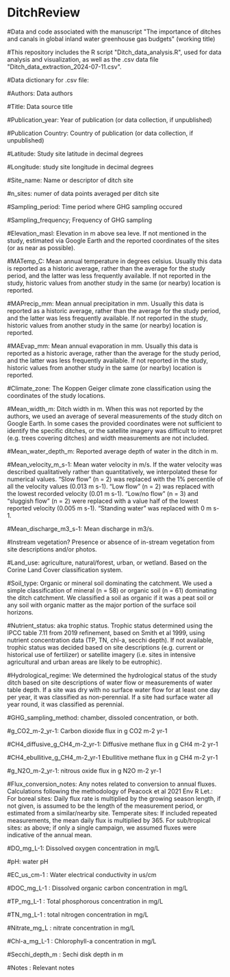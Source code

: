 # DitchReview

#Data and code associated with the manuscript "The importance of ditches and canals in global inland water greenhouse gas budgets" (working title) 

#This repository includes the R script "Ditch_data_analysis.R", used for data analysis and visualization, as well as the .csv data file "Ditch_data_extraction_2024-07-11.csv". 

#Data dictionary for .csv file: 

#Authors: Data authors

#Title: Data source title	

#Publication_year: Year of publication (or data collection, if unpublished)	

#Publication	Country: Country of publication (or data collection, if unpublished)

#Latitude: Study site latitude in decimal degrees	

#Longitude: study site longitude in decimal degrees	

#Site_name: Name or descriptor of ditch site	

#n_sites: numer of data points averaged per ditch site	

#Sampling_period: Time period where GHG sampling occured	

#Sampling_frequency; Frequency of GHG sampling	

#Elevation_masl: Elevation in m above sea leve. If not mentioned in the study, estimated via Google Earth and the reported coordinates of the sites (or as near as possible). 	

#MATemp_C: Mean annual temperature in degrees celsius. Usually this data is reported as a historic average, rather than the average for the study period, and the latter was less frequently available. If not reported in the study, historic values from another study in the same (or nearby) location is reported. 	

#MAPrecip_mm: Mean annual precipitation in mm. Usually this data is reported as a historic average, rather than the average for the study period, and the latter was less frequently available. If not reported in the study, historic values from another study in the same (or nearby) location is reported.

#MAEvap_mm: Mean annual evaporation in mm. Usually this data is reported as a historic average, rather than the average for the study period, and the latter was less frequently available. If not reported in the study, historic values from another study in the same (or nearby) location is reported.

#Climate_zone: The Koppen Geiger climate zone classification using the coordinates of the study locations. 	

#Mean_width_m: Ditch width in m. When this was not reported by the authors, we used an average of several measurements of the study ditch on Google Earth. In some cases the provided coordinates were not sufficient to identify the specific ditches, or the satellite imagery was difficult to interpret (e.g. trees covering ditches) and width measurements are not included.	

#Mean_water_depth_m: Reported average depth of water in the ditch in m.	

#Mean_velocity_m_s-1: Mean water velocity in m/s. If the water velocity was described qualitatively rather than quantitatively, we interpolated these for numerical values. “Slow flow” (n = 2) was replaced with the 1% percentile of all the velocity values (0.013 m s-1). “Low flow” (n = 2) was replaced with the lowest recorded velocity (0.01 m s-1). “Low/no flow” (n = 3) and “sluggish flow” (n = 2) were replaced with a value half of the lowest reported velocity (0.005 m s-1). “Standing  water” was replaced with 0 m s-1. 	

#Mean_discharge_m3_s-1: Mean discharge in m3/s. 

#Instream vegetation? Presence or absence of in-stream vegetation from site descriptions and/or photos. 	

#Land_use: agriculture, natural/forest, urban, or wetland. Based on the Corine Land Cover classification system.

#Soil_type: Organic or mineral soil dominating the catchment. We used a simple classification of mineral (n = 58) or organic soil (n = 61) dominating the ditch catchment. We classified a soil as organic if it was a peat soil or any soil with organic matter as the major portion of the surface soil horizons. 	

#Nutrient_status: aka trophic status. Trophic status determined using the IPCC table 7.11 from 2019 refinement, based on Smith et al 1999, using nutrient concentration data (TP, TN, chl-a, secchi depth). If not available, trophic status was decided based on site descriptions (e.g. current or historical use of fertilizer) or satellite imagery (i.e. sites in intensive agricultural and urban areas are likely to be eutrophic).	

#Hydrological_regime: We determined the hydrological status of the study ditch based on site descriptions of water flow or measurements of water table depth. If a site was dry with no surface water flow for at least one day per year, it was classified as non-perennial. If a site had surface water all year round, it was classified as perennial.   

#GHG_sampling_method: chamber, dissoled concentration, or both. 	

#g_CO2_m-2_yr-1: Carbon dioxide flux in g CO2 m-2 yr-1

#CH4_diffusive_g_CH4_m-2_yr-1: Diffusive methane flux in g CH4 m-2 yr-1

#CH4_ebullitive_g_CH4_m-2_yr-1	Ebullitive methane flux in g CH4 m-2 yr-1

#g_N2O_m-2_yr-1: nitrous oxide flux in g N2O m-2 yr-1	

#Flux_conversion_notes: Any notes related to conversion to annual fluxes. Calculations following the methodology of Peacock et al 2021 Env R Let.: For boreal sites: Daily flux rate is multiplied by the growing season length, if not given, is assumed to be the length of the measurement period, or estimated from a similar/nearby site. Temperate sites: If included repeated measurements, the mean daily flux is multiplied by 365. For sub/tropical sites: as above; if only a single campaign, we assumed fluxes were indicative of the annual mean. 

#DO_mg_L-1: Dissolved oxygen concentration in mg/L	

#pH: water pH	

#EC_us_cm-1	: Water electrical conductivity in us/cm

#DOC_mg_L-1	: Dissolved organic carbon concentration in mg/L

#TP_mg_L-1	: Total phosphorous concentration in mg/L

#TN_mg_L-1	: total nitrogen concentration in mg/L

#Nitrate_mg_L	: nitrate concentration in mg/L

#Chl-a_mg_L-1	: Chlorophyll-a concentration in mg/L

#Secchi_depth_m	: Sechi disk depth in m

#Notes : Relevant notes









